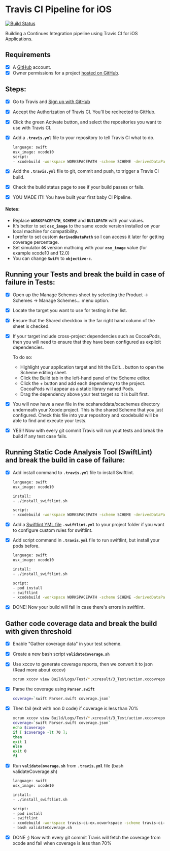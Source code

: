# Travis CI Pipeline for iOS
[![Build Status](https://travis-ci.org/meguid/Travis-CI-Pipeline.svg?branch=master)](https://travis-ci.org/meguid/Travis-CI-Pipeline)

Building a Continues Integration pipeline using Travis CI for iOS Applications.

## Requirements
- [x] A [GitHub](https://github.com) account.
- [x] Owner permissions for a project [hosted on GitHub](https://help.github.com/categories/importing-your-projects-to-github).

## Steps:

- [x] Go to Travis and [Sign up with GitHub](https://travis-ci.com/signin)
- [x] Accept the Authorization of Travis CI. You’ll be redirected to GitHub.
- [x] Click the green Activate button, and select the repositories you want to use with Travis CI.

- [x] Add a **`.travis.yml`**  file to your repository to tell Travis CI what to do. 

  ```bash
  language: swift
  osx_image: xcode10  
  script:
  - xcodebuild -workspace WORKSPACEPATH -scheme SCHEME -derivedDataPath BUILDPATH -destination 'platform=iOS Simulator,OS=12.0,name=iPhone 7' -enableCodeCoverage YES clean build test
  ```
- [x] Add the **`.travis.yml`** file to git, commit and push, to trigger a Travis CI build.
- [x] Check the build status page to see if your build passes or fails.
- [x] YOU MADE IT!! You have built your first baby CI Pipeline.

#### Notes:
- Replace **`WORKSPACEPATH`**, **`SCHEME`** and **`BUILDPATH`** with your values.
- It's better to set **`osx_image`** to the same xcode version installed on your local machine for compatibility.
- I prefer to set custom **`derivedDataPath`** so I can access it later for getting coverage percentage.
- Set simulator **`OS`** version mathcing with your **`osx_image`** value (for example xcode10 and 12.0)
- You can change **`Swift`** to **`objective-c`**.

## Running your Tests and break the build in case of failure in Tests:

- [x] Open up the Manage Schemes sheet by selecting the Product → Schemes → Manage Schemes… menu option.
- [x] Locate the target you want to use for testing in the list. 
- [x] Ensure that the Shared checkbox in the far right hand column of the sheet is checked.
- [x] If your target include cross-project dependencies such as CocoaPods, then you will need to ensure that they have been configured as explicit dependencies. 

     To do so:
     - Highlight your application target and hit the Edit… button to open the Scheme editing sheet.
     - Click the Build tab in the left-hand panel of the Scheme editor.
     - Click the + button and add each dependency to the project. CocoaPods will appear as a static library named Pods.
     - Drag the dependency above your test target so it is built first.

- [x] You will now have a new file in the xcshareddata/xcschemes directory underneath your Xcode project. This is the shared Scheme that you just configured. Check this file into your repository and xcodebuild will be able to find and execute your tests.
- [x] YES!! Now with every git commit Travis will run yout tests and break the build if any test case fails.

## Running Static Code Analysis Tool (SwiftLint) and break the build in case of failure:

- [x] Add install command to **`.travis.yml`** file to install Swiftlint.
  ```bash
  language: swift
  osx_image: xcode10  
  
  install:
  - ./install_swiftlint.sh

  script:
  - xcodebuild -workspace WORKSPACEPATH -scheme SCHEME -derivedDataPath BUILDPATH -destination 'platform=iOS Simulator,OS=12.0,name=iPhone 7' -enableCodeCoverage YES clean build test
  ```

- [x] Add a [Swiftlint YML file](https://github.com/realm/SwiftLint/blob/master/.swiftlint.yml) **`.swiftlint.yml`** to your project folder if you want to configure custom rules for swiftlint.

- [x] Add script command in **`.travis.yml`** file to run swiftlint, but install your pods before.
  ```bash
  language: swift
  osx_image: xcode10  
  
  install:
  - ./install_swiftlint.sh

  script:
  - pod install
  - swiftlint
  - xcodebuild -workspace WORKSPACEPATH -scheme SCHEME -derivedDataPath BUILDPATH -destination 'platform=iOS Simulator,OS=12.0,name=iPhone 7' -enableCodeCoverage YES clean build test
  ```
- [x] DONE! Now your build will fail in case there's errors in swiftlint.

## Gather code coverage data and break the build with given threshold

- [x] Enable "Gather coverage data" in your test scheme.
- [x] Create a new bash script **`validateCoverage.sh`**
- [x] Use xccov to generate coverage reports, then we convert it to json (Read more about xccov)
  ```bash
  xcrun xccov view Build/Logs/Test/*.xcresult/3_Test/action.xccovreport --json > coverage.json
  ```
- [x] Parse the coverage using **`Parser.swift`** 
  ```bash
  coverage=`swift Parser.swift coverage.json`
  ```
- [x] Then fail (exit with non 0 code) if coverage is less than 70%
  ```bash
  xcrun xccov view Build/Logs/Test/*.xcresult/3_Test/action.xccovreport --json > coverage.json
  coverage=`swift Parser.swift coverage.json`
  echo $coverage
  if [ $coverage -lt 70 ];
  then
  exit 1
  else
  exit 0
  fi
  ```
- [x] Run  **`validateCoverage.sh`** from  **`.travis.yml`** file (bash validateCoverage.sh)
  ```bash
  language: swift
  osx_image: xcode10

  install:
  - ./install_swiftlint.sh

  script:
  - pod install
  - swiftlint
  - xcodebuild -workspace travis-ci-ex.xcworkspace -scheme travis-ci-ex -derivedDataPath Build/ -destination 'platform=iOS Simulator,OS=12.0,name=iPhone 7' -enableCodeCoverage YES clean build test
  - bash validateCoverage.sh
  ```
- [x] DONE ;) Now with every git commit Travis will fetch the coverage from xcode and fail when coverage is less than 70%



